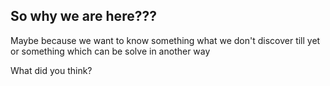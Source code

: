 ## So why we are here???

Maybe because we want to know something what we don't discover till yet or something which can be solve in another way

What did you think?
